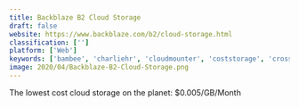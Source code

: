```yaml
---
title: Backblaze B2 Cloud Storage
draft: false 
website: https://www.backblaze.com/b2/cloud-storage.html
classification: ['']
platform: ['Web']
keywords: ['bambee', 'charliehr', 'cloudmounter', 'coststorage', 'crosssec', 'fyi_desktop', 'filekit_by_tanker', 'lima', 'lingo', 'loop_for_vox', 'maestrano', 'mevaul', 'mountain_duck', 'pamela_for_skype', 'put.io', 'socialvault', 'yournote', 'zoolz', 'odrive']
image: 2020/04/Backblaze-B2-Cloud-Storage.png
---
```

The lowest cost cloud storage on the planet: $0.005/GB/Month